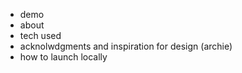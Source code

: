  - demo
 - about
 - tech used
 - acknolwdgments and inspiration for design (archie)
 - how to launch locally